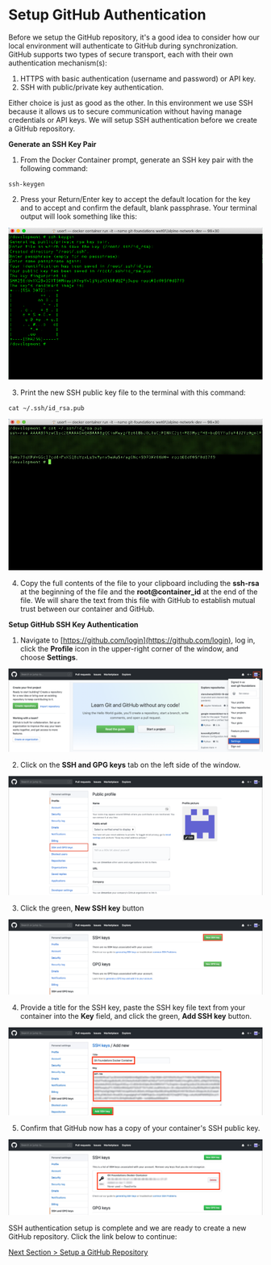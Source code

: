 # Setup GitHub Authentication

Before we setup the GitHub repository, it's a good idea to consider how our local environment will authenticate to GitHub during synchronization.  GitHub supports two types of secure transport, each with their own authentication mechanism(s):

1. HTTPS with basic authentication (username and password) or API key.
2. SSH with public/private key authentication.

Either choice is just as good as the other.  In this environment we use SSH because it allows us to secure communication without having manage credentials or API keys.  We will setup SSH authentication before we create a GitHub repository.



**Generate an SSH Key Pair**

1. From the Docker Container prompt, generate an SSH key pair with the following command:

```shell
ssh-keygen
```

   

2. Press your Return/Enter key to accept the default location for the key and to accept and confirm the default, blank passphrase.  Your terminal output will look something like this:

![container-ssh-keygen](../images/container-ssh-keygen.png)

   

3. Print the new SSH public key file to the terminal with this command:

```shell
cat ~/.ssh/id_rsa.pub
```

![container-ssh-key](../images/container-ssh-key.png)



4. Copy the full contents of the file to your clipboard including the **ssh-rsa** at the beginning of the file and the **root@container_id** at the end of the file.  We will share the text from this file with GitHub to establish mutual trust between our container and GitHub.



**Setup GitHub SSH Key Authentication**

1. Navigate to [https://github.com/login](https://github.com/login), log in, click the **Profile** icon in the upper-right corner of the window, and choose **Settings**.

![github-settings](../images/github-settings.png)



2. Click on the **SSH and GPG keys** tab on the left side of the window.

![github-profile](../images/github-profile.png)



3. Click the green, **New SSH key** button

![github-ssh-keys](../images/github-ssh-keys.png)



4. Provide a title for the SSH key, paste the SSH key file text from your container into the **Key** field, and click the green, **Add SSH key** button.

![github-add-ssh-key](../images/github-add-ssh-key.png)



5. Confirm that GitHub now has a copy of your container's SSH public key.

![github-new-ssh-key](../images/github-new-ssh-key.png)



SSH authentication setup is complete and we are ready to create a new GitHub repository.  Click the link below to continue:

[Next Section > Setup a GitHub Repository](section_3.md "Setup a GitHub Repository")

